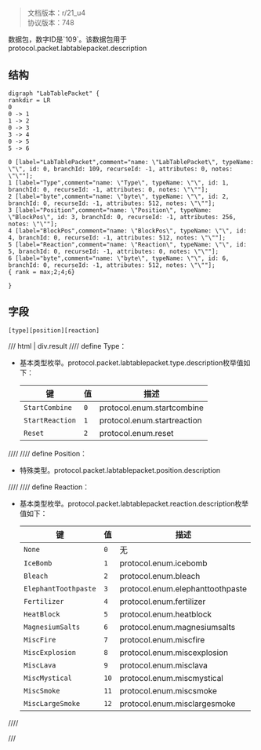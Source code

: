 # <!-- md:samp LabTablePacket -->

> 文档版本：r/21_u4<br/>协议版本：748

<!-- md:samp LabTablePacket -->数据包，数字ID是`109`。该数据包用于protocol.packet.labtablepacket.description

## 结构

```viz
digraph "LabTablePacket" {
rankdir = LR
0
0 -> 1
1 -> 2
0 -> 3
3 -> 4
0 -> 5
5 -> 6

0 [label="LabTablePacket",comment="name: \"LabTablePacket\", typeName: \"\", id: 0, branchId: 109, recurseId: -1, attributes: 0, notes: \"\""];
1 [label="Type",comment="name: \"Type\", typeName: \"\", id: 1, branchId: 0, recurseId: -1, attributes: 0, notes: \"\""];
2 [label="byte",comment="name: \"byte\", typeName: \"\", id: 2, branchId: 0, recurseId: -1, attributes: 512, notes: \"\""];
3 [label="Position",comment="name: \"Position\", typeName: \"BlockPos\", id: 3, branchId: 0, recurseId: -1, attributes: 256, notes: \"\""];
4 [label="BlockPos",comment="name: \"BlockPos\", typeName: \"\", id: 4, branchId: 0, recurseId: -1, attributes: 512, notes: \"\""];
5 [label="Reaction",comment="name: \"Reaction\", typeName: \"\", id: 5, branchId: 0, recurseId: -1, attributes: 0, notes: \"\""];
6 [label="byte",comment="name: \"byte\", typeName: \"\", id: 6, branchId: 0, recurseId: -1, attributes: 512, notes: \"\""];
{ rank = max;2;4;6}

}

```

## 字段

```title='LabTablePacket'
[type][position][reaction]
```

/// html | div.result
//// define
Type：<!-- md:samp byte -->

- 基本类型枚举。protocol.packet.labtablepacket.type.description枚举值如下：

  |键|值|描述|
  |---|---|---|
  |`StartCombine`|`0`|protocol.enum.startcombine|
  |`StartReaction`|`1`|protocol.enum.startreaction|
  |`Reset`|`2`|protocol.enum.reset|



////
//// define
Position：[<!-- md:samp BlockPos -->](../types/blockpos.md)

- 特殊类型。protocol.packet.labtablepacket.position.description


////
//// define
Reaction：<!-- md:samp byte -->

- 基本类型枚举。protocol.packet.labtablepacket.reaction.description枚举值如下：

  |键|值|描述|
  |---|---|---|
  |`None`|`0`|无|
  |`IceBomb`|`1`|protocol.enum.icebomb|
  |`Bleach`|`2`|protocol.enum.bleach|
  |`ElephantToothpaste`|`3`|protocol.enum.elephanttoothpaste|
  |`Fertilizer`|`4`|protocol.enum.fertilizer|
  |`HeatBlock`|`5`|protocol.enum.heatblock|
  |`MagnesiumSalts`|`6`|protocol.enum.magnesiumsalts|
  |`MiscFire`|`7`|protocol.enum.miscfire|
  |`MiscExplosion`|`8`|protocol.enum.miscexplosion|
  |`MiscLava`|`9`|protocol.enum.misclava|
  |`MiscMystical`|`10`|protocol.enum.miscmystical|
  |`MiscSmoke`|`11`|protocol.enum.miscsmoke|
  |`MiscLargeSmoke`|`12`|protocol.enum.misclargesmoke|



////

///

